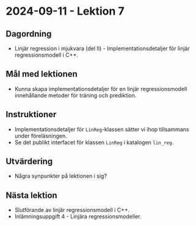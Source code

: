 # 2024-09-11 - Lektion 7

## Dagordning
* Linjär regression i mjukvara (del II) - Implementationsdetaljer för linjär regressionsmodell i C++.

## Mål med lektionen
* Kunna skapa implementationsdetaljer för en linjär regressionsmodell innehållande metoder för träning och prediktion.

## Instruktioner
* Implementationsdetaljer för `LinReg`-klassen sätter vi ihop tillsammans under föreläsningen.
* Se det publikt interfacet för klassen `LinReg` i katalogen `lin_reg`.

## Utvärdering
* Några synpunkter på lektionen i sig?

## Nästa lektion
* Slutförande av linjär regressionsmodell i C++.
* Inlämningsuppgift 4 - Linjära regressionsmodeller.


